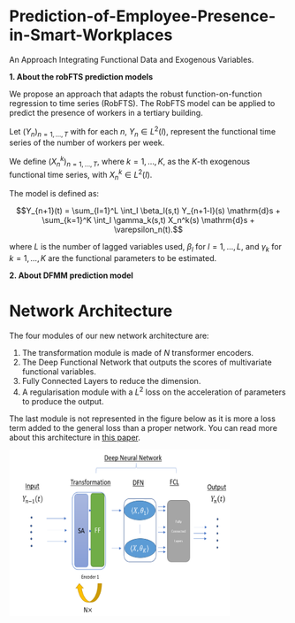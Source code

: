 # Prediction-of-Employee-Presence-in-Smart-Workplaces
An Approach Integrating Functional Data and Exogenous Variables.

**1. About the robFTS prediction models**

We propose an approach that adapts the robust function-on-function regression to time series (RobFTS). 
The RobFTS model can be applied to predict the presence of workers in a tertiary building.

Let $\left(Y_n\right)_{n=1,\ldots,T}$ with for each $n$, $Y_n \in L^2(I)$, represent the functional time series of the number of workers per week.

We define $\left(X^k_n\right)_{n=1,\ldots,T}$, where $k=1,\ldots,K$, as the $K$-th exogenous functional time series, with $X^k_n \in L^2(I)$.

The model is defined as:

```math
Y_{n+1}(t) = \sum_{l=1}^L \int_I \beta_l(s,t) Y_{n+1-l}(s) \mathrm{d}s 
           + \sum_{k=1}^K \int_I \gamma_k(s,t) X_n^k(s) \mathrm{d}s + \varepsilon_n(t).
```

where $L$ is the number of lagged variables used, $\beta_l$ for $l=1,\ldots,L$, and $\gamma_k$ for $k=1,\ldots,K$ are the functional parameters to be estimated.

**2. About DFMM prediction model**

# Network Architecture

The four modules of our new network architecture are:

1. The transformation module is made of $N$ transformer encoders.
2. The Deep Functional Network that outputs the scores of multivariate functional variables.
3. Fully Connected Layers to reduce the dimension.
4. A regularisation module with a $L^2$ loss on the acceleration of parameters to produce the output.

The last module is not represented in the figure below as it is more a loss term added to the general loss than a proper network. You can read more about this architecture in [this paper](https://arxiv.org/abs/2106.10414).


<img src="./images/DFMM_Network_Architecture.png" alt="Network Architecture Diagram" width="400" height="300" />


